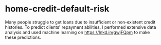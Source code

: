 # home-credit-default-risk

Many people struggle to get loans due to insufficient or non-existent credit histories.  To predict clients' repayment abilities, I performed extensive data analysis and used machine learning on https://lnkd.in/gwjFQpm to make these predictions.

